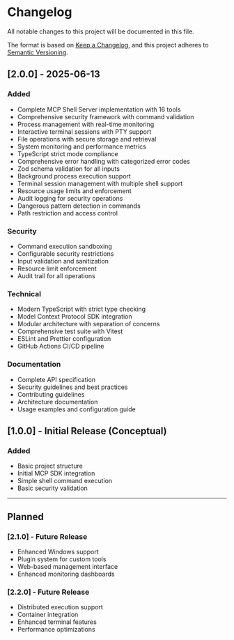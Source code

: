 # Changelog

All notable changes to this project will be documented in this file.

The format is based on [Keep a Changelog](https://keepachangelog.com/en/1.0.0/),
and this project adheres to [Semantic Versioning](https://semver.org/spec/v2.0.0.html).

## [2.0.0] - 2025-06-13

### Added
- Complete MCP Shell Server implementation with 16 tools
- Comprehensive security framework with command validation
- Process management with real-time monitoring
- Interactive terminal sessions with PTY support
- File operations with secure storage and retrieval
- System monitoring and performance metrics
- TypeScript strict mode compliance
- Comprehensive error handling with categorized error codes
- Zod schema validation for all inputs
- Background process execution support
- Terminal session management with multiple shell support
- Resource usage limits and enforcement
- Audit logging for security operations
- Dangerous pattern detection in commands
- Path restriction and access control

### Security
- Command execution sandboxing
- Configurable security restrictions
- Input validation and sanitization
- Resource limit enforcement
- Audit trail for all operations

### Technical
- Modern TypeScript with strict type checking
- Model Context Protocol SDK integration
- Modular architecture with separation of concerns
- Comprehensive test suite with Vitest
- ESLint and Prettier configuration
- GitHub Actions CI/CD pipeline

### Documentation
- Complete API specification
- Security guidelines and best practices
- Contributing guidelines
- Architecture documentation
- Usage examples and configuration guide

## [1.0.0] - Initial Release (Conceptual)

### Added
- Basic project structure
- Initial MCP SDK integration
- Simple shell command execution
- Basic security validation

---

## Planned

### [2.1.0] - Future Release
- Enhanced Windows support
- Plugin system for custom tools
- Web-based management interface
- Enhanced monitoring dashboards

### [2.2.0] - Future Release
- Distributed execution support
- Container integration
- Enhanced terminal features
- Performance optimizations
